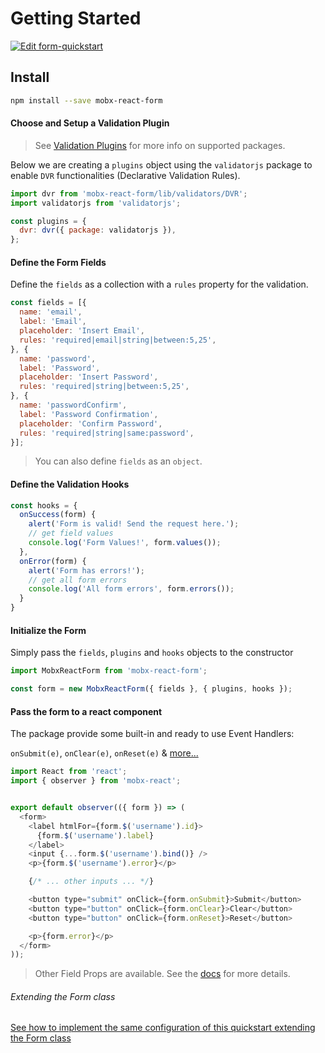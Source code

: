 # Getting Started

[![Edit form-quickstart](https://codesandbox.io/static/img/play-codesandbox.svg)](https://codesandbox.io/s/nrrZgG8y4)

## Install

```bash
npm install --save mobx-react-form
```

#### Choose and Setup a Validation Plugin

> See [Validation Plugins](validation/plugins.html) for more info on supported packages.

Below we are creating a `plugins` object using the `validatorjs` package to enable `DVR` functionalities (Declarative Validation Rules).

```javascript
import dvr from 'mobx-react-form/lib/validators/DVR';
import validatorjs from 'validatorjs';

const plugins = {
  dvr: dvr({ package: validatorjs }),
};
```

#### Define the Form Fields

Define the `fields` as a collection with a `rules` property for the validation.

```javascript
const fields = [{
  name: 'email',
  label: 'Email',
  placeholder: 'Insert Email',
  rules: 'required|email|string|between:5,25',
}, {
  name: 'password',
  label: 'Password',
  placeholder: 'Insert Password',
  rules: 'required|string|between:5,25',
}, {
  name: 'passwordConfirm',
  label: 'Password Confirmation',
  placeholder: 'Confirm Password',
  rules: 'required|string|same:password',
}];
```

> You can also define `fields` as an `object`.

#### Define the Validation Hooks

```javascript
const hooks = {
  onSuccess(form) {
    alert('Form is valid! Send the request here.');
    // get field values
    console.log('Form Values!', form.values());
  },
  onError(form) {
    alert('Form has errors!');
    // get all form errors
    console.log('All form errors', form.errors());
  }
}
```

#### Initialize the Form

Simply pass the `fields`, `plugins` and `hooks` objects to the constructor

```javascript
import MobxReactForm from 'mobx-react-form';

const form = new MobxReactForm({ fields }, { plugins, hooks });
```

#### Pass the form to a react component

The package provide some built-in and ready to use Event Handlers:

`onSubmit(e)`, `onClear(e)`, `onReset(e)` & [more...](events/event-handlers.html)

```javascript
import React from 'react';
import { observer } from 'mobx-react';


export default observer(({ form }) => (
  <form>
    <label htmlFor={form.$('username').id}>
      {form.$('username').label}
    </label>
    <input {...form.$('username').bind()} />
    <p>{form.$('username').error}</p>

    {/* ... other inputs ... */}

    <button type="submit" onClick={form.onSubmit}>Submit</button>
    <button type="button" onClick={form.onClear}>Clear</button>
    <button type="button" onClick={form.onReset}>Reset</button>

    <p>{form.error}</p>
  </form>
));
```

> Other Field Props are available. See the [docs](api-reference/fields-properties.html) for more details.

###### Extending the Form class

[See how to implement the same configuration of this quickstart extending the Form class](quick-start-class.html)

